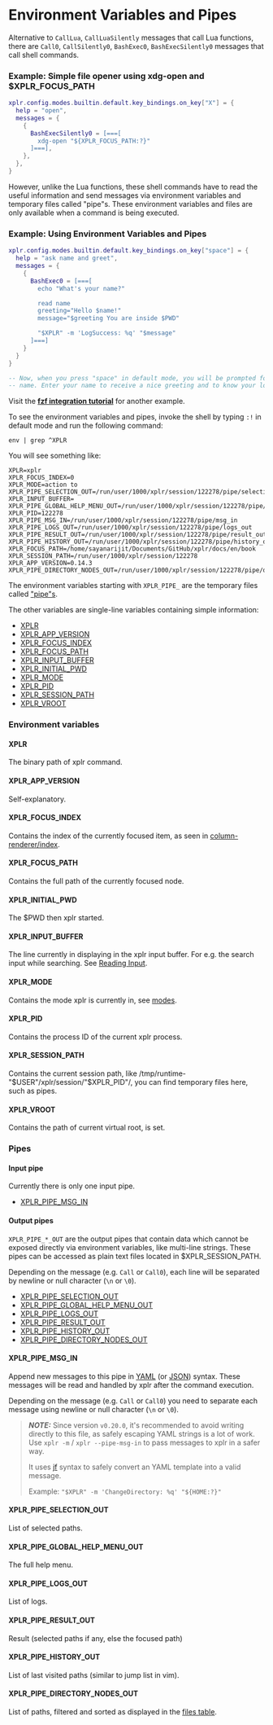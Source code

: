 # Environment Variables and Pipes

Alternative to `CallLua`, `CallLuaSilently` messages that call Lua functions,
there are `Call0`, `CallSilently0`, `BashExec0`, `BashExecSilently0` messages
that call shell commands.

### Example: Simple file opener using xdg-open and $XPLR_FOCUS_PATH

```lua
xplr.config.modes.builtin.default.key_bindings.on_key["X"] = {
  help = "open",
  messages = {
    {
      BashExecSilently0 = [===[
        xdg-open "${XPLR_FOCUS_PATH:?}"
      ]===],
    },
  },
}
```

However, unlike the Lua functions, these shell commands have to read the useful
information and send messages via environment variables and temporary files
called "pipe"s. These environment variables and files are only available when
a command is being executed.

### Example: Using Environment Variables and Pipes

```lua
xplr.config.modes.builtin.default.key_bindings.on_key["space"] = {
  help = "ask name and greet",
  messages = {
    {
      BashExec0 = [===[
        echo "What's your name?"

        read name
        greeting="Hello $name!"
        message="$greeting You are inside $PWD"

        "$XPLR" -m 'LogSuccess: %q' "$message"
      ]===]
    }
  }
}

-- Now, when you press "space" in default mode, you will be prompted for your
-- name. Enter your name to receive a nice greeting and to know your location.
```

Visit the [**fzf integration tutorial**][19] for another example.

To see the environment variables and pipes, invoke the shell by typing `:!` in default
mode and run the following command:

```
env | grep ^XPLR
```

You will see something like:

```
XPLR=xplr
XPLR_FOCUS_INDEX=0
XPLR_MODE=action to
XPLR_PIPE_SELECTION_OUT=/run/user/1000/xplr/session/122278/pipe/selection_out
XPLR_INPUT_BUFFER=
XPLR_PIPE_GLOBAL_HELP_MENU_OUT=/run/user/1000/xplr/session/122278/pipe/global_help_menu_out
XPLR_PID=122278
XPLR_PIPE_MSG_IN=/run/user/1000/xplr/session/122278/pipe/msg_in
XPLR_PIPE_LOGS_OUT=/run/user/1000/xplr/session/122278/pipe/logs_out
XPLR_PIPE_RESULT_OUT=/run/user/1000/xplr/session/122278/pipe/result_out
XPLR_PIPE_HISTORY_OUT=/run/user/1000/xplr/session/122278/pipe/history_out
XPLR_FOCUS_PATH=/home/sayanarijit/Documents/GitHub/xplr/docs/en/book
XPLR_SESSION_PATH=/run/user/1000/xplr/session/122278
XPLR_APP_VERSION=0.14.3
XPLR_PIPE_DIRECTORY_NODES_OUT=/run/user/1000/xplr/session/122278/pipe/directory_nodes_out
```

The environment variables starting with `XPLR_PIPE_` are the temporary files
called ["pipe"s][18].

The other variables are single-line variables containing simple information:

- [XPLR][38]
- [XPLR_APP_VERSION][30]
- [XPLR_FOCUS_INDEX][31]
- [XPLR_FOCUS_PATH][32]
- [XPLR_INPUT_BUFFER][33]
- [XPLR_INITIAL_PWD][40]
- [XPLR_MODE][34]
- [XPLR_PID][35]
- [XPLR_SESSION_PATH][36]
- [XPLR_VROOT][39]

### Environment variables

#### XPLR

The binary path of xplr command.

#### XPLR_APP_VERSION

Self-explanatory.

#### XPLR_FOCUS_INDEX

Contains the index of the currently focused item, as seen in
[column-renderer/index][10].

#### XPLR_FOCUS_PATH

Contains the full path of the currently focused node.

#### XPLR_INITIAL_PWD

The $PWD then xplr started.

#### XPLR_INPUT_BUFFER

The line currently in displaying in the xplr input buffer. For e.g. the search
input while searching. See [Reading Input][37].

#### XPLR_MODE

Contains the mode xplr is currently in, see [modes][11].

#### XPLR_PID

Contains the process ID of the current xplr process.

#### XPLR_SESSION_PATH

Contains the current session path, like /tmp/runtime-"$USER"/xplr/session/"$XPLR_PID"/,
you can find temporary files here, such as pipes.

#### XPLR_VROOT

Contains the path of current virtual root, is set.

### Pipes

#### Input pipe

Currently there is only one input pipe.

- [XPLR_PIPE_MSG_IN][20]

#### Output pipes

`XPLR_PIPE_*_OUT` are the output pipes that contain data which cannot be
exposed directly via environment variables, like multi-line strings.
These pipes can be accessed as plain text files located in $XPLR_SESSION_PATH.

Depending on the message (e.g. `Call` or `Call0`), each line will be separated
by newline or null character (`\n` or `\0`).

- [XPLR_PIPE_SELECTION_OUT][21]
- [XPLR_PIPE_GLOBAL_HELP_MENU_OUT][22]
- [XPLR_PIPE_LOGS_OUT][23]
- [XPLR_PIPE_RESULT_OUT][24]
- [XPLR_PIPE_HISTORY_OUT][25]
- [XPLR_PIPE_DIRECTORY_NODES_OUT][26]

#### XPLR_PIPE_MSG_IN

Append new messages to this pipe in [YAML][27] (or [JSON][7]) syntax. These
messages will be read and handled by xplr after the command execution.

Depending on the message (e.g. `Call` or `Call0`) you need to separate each
message using newline or null character (`\n` or `\0`).

> **_NOTE:_** Since version `v0.20.0`, it's recommended to avoid writing
> directly to this file, as safely escaping YAML strings is a lot of work. Use
> `xplr -m` / `xplr --pipe-msg-in` to pass messages to xplr in a safer way.
>
> It uses [jf][41] syntax to safely convert an YAML template into a valid message.
>
> Example: `"$XPLR" -m 'ChangeDirectory: %q' "${HOME:?}"`

#### XPLR_PIPE_SELECTION_OUT

List of selected paths.

#### XPLR_PIPE_GLOBAL_HELP_MENU_OUT

The full help menu.

#### XPLR_PIPE_LOGS_OUT

List of logs.

#### XPLR_PIPE_RESULT_OUT

Result (selected paths if any, else the focused path)

#### XPLR_PIPE_HISTORY_OUT

List of last visited paths (similar to jump list in vim).

#### XPLR_PIPE_DIRECTORY_NODES_OUT

List of paths, filtered and sorted as displayed in the [files table][28].

[7]: https://www.json.org
[10]: column-renderer.md#index
[11]: modes.md#modes
[18]: #pipes
[19]: configure-key-bindings.md#tutorial-adding-a-new-mode
[20]: #xplr_pipe_msg_in
[21]: #xplr_pipe_selection_out
[22]: #xplr_pipe_global_help_menu_out
[23]: #xplr_pipe_logs_out
[24]: #xplr_pipe_result_out
[25]: #xplr_pipe_history_out
[26]: #xplr_pipe_directory_nodes_out
[27]: https://www.yaml.org
[28]: layout.md#table
[30]: #xplr_app_version
[31]: #xplr_focus_index
[32]: #xplr_focus_path
[33]: #xplr_input_buffer
[34]: #xplr_mode
[35]: #xplr_pid
[36]: #xplr_session_path
[37]: messages.md#reading-input
[38]: #xplr
[39]: #xplr_vroot
[40]: #xplr_initial_pwd
[41]: https://github.com/sayanarijit/jf
